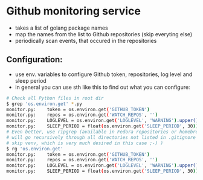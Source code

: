 # Github monitoring service

 * takes a list of golang package names
 * map the names from the list to Github repositories (skip everyting else)
 * periodically scan events, that occured in the repositories

## Configuration:
 * use env. variables to configure Github token, repositories, log level and sleep period
 * in general you can use sth like this to find out what you can configure:
```bash
# Check all Python files in root dir
$ grep 'os.environ.get' *.py
monitor.py:    token = os.environ.get('GITHUB_TOKEN')
monitor.py:    repos = os.environ.get('WATCH_REPOS', '')
monitor.py:    LOGLEVEL = os.environ.get('LOGLEVEL', 'WARNING').upper()
monitor.py:    SLEEP_PERIOD = float(os.environ.get('SLEEP_PERIOD', 30))
# Even better, use ripgrep (available in Fedora repositories or homebrew) and it
# will go recursively through all directories not listed in .gitignore (so it will
# skip venv, which is very much desired in this case ;-) )
$ rg 'os.environ.get'
monitor.py:    token = os.environ.get('GITHUB_TOKEN')
monitor.py:    repos = os.environ.get('WATCH_REPOS', '')
monitor.py:    LOGLEVEL = os.environ.get('LOGLEVEL', 'WARNING').upper()
monitor.py:    SLEEP_PERIOD = float(os.environ.get('SLEEP_PERIOD', 30))
```

